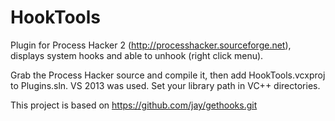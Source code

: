 # HookTools
Plugin for Process Hacker 2 (http://processhacker.sourceforge.net), displays system hooks and able to unhook (right click menu).

Grab the Process Hacker source and compile it, then add HookTools.vcxproj to Plugins.sln. VS 2013 was used. Set your library path in VC++ directories.

This project is based on https://github.com/jay/gethooks.git
